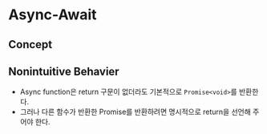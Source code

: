 # Async-Await
## Concept

## Nonintuitive Behavier
- Async function은 return 구문이 없더라도 기본적으로 ```Promise<void>```를 반환한다.
- 그러나 다른 함수가 반환한 Promise를 반환하려면 명시적으로 return을 선언해 주어야 한다.